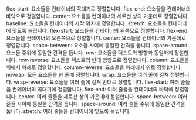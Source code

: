 <align-items>
flex-start: 요소들을 컨테이너의 꼭대기로 정렬합니다.
flex-end: 요소들을 컨테이너의 바닥으로 정렬합니다.
center: 요소들을 컨테이너의 세로선 상의 가운데로 정렬합니다.
baseline: 요소들을 컨테이너의 시작 위치에 정렬합니다.
stretch: 요소들을 컨테이너에 맞도록 늘립니다.


<justify-content>
flex-start: 요소들을 컨테이너의 왼쪽으로 정렬합니다.
flex-end: 요소들을 컨테이너의 오른쪽으로 정렬합니다.
center: 요소들을 컨테이너의 가운데로 정렬합니다.
space-between: 요소들 사이에 동일한 간격을 둡니다.
space-around: 요소들 주위에 동일한 간격을 둡니다.

<flex-direction>
row: 요소들을 텍스트의 방향과 동일하게 정렬합니다.
row-reverse: 요소들을 텍스트의 반대 방향으로 정렬합니다.
column: 요소들을 위에서 아래로 정렬합니다.
column-reverse: 요소들을 아래에서 위로 정렬합니다.

<flex-wrap>
nowrap: 모든 요소들을 한 줄에 정렬합니다.
wrap: 요소들을 여러 줄에 걸쳐 정렬합니다.
wrap-reverse: 요소들을 여러 줄에 걸쳐 반대로 정렬합니다.

<align-content>
flex-start: 여러 줄들을 컨테이너의 꼭대기에 정렬합니다.
flex-end: 여러 줄들을 컨테이너의 바닥에 정렬합니다.
center: 여러 줄들을 세로선 상의 가운데에 정렬합니다.
space-between: 여러 줄들 사이에 동일한 간격을 둡니다.
space-around: 여러 줄들 주위에 동일한 간격을 둡니다.
stretch: 여러 줄들을 컨테이너에 맞도록 늘립니다.